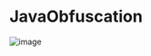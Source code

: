 
# JavaObfuscation


![image](https://user-images.githubusercontent.com/50603255/150691116-e58ca4d4-fbd8-4501-a227-e825fb8b4cb8.png)
